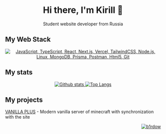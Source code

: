 <h1 align="center">Hi there, I'm Kirill 👋</h1>
<p align="center">Student website developer from Russia</h3>

## My Web Stack
<p align="center">
  <a href="#">
    <img src="https://skillicons.dev/icons?i=js,ts,react,nextjs,vercel,tailwindcss,nodejs,linux,mongodb,prisma,postman,html,git" alt="JavaScript, TypeScript, React, Next.js, Vercel, TailwindCSS, Node.js, Linux, MongoDB, Prisma, Postman, Html5, Git">
  </a>
</p>

## My stats
<p align="center">
  <a href="#">
    <img src="https://github-readme-stats.vercel.app/api?username=B1RDOW&show_icons=true&hide_rank=true&custom_title=Stats&count_private=true&hide=stars,issues" alt="Github stats" />
    <img src="https://github-readme-stats.vercel.app/api/top-langs/?username=B1RDOW&layout=compact&count_private=true" alt="Top Langs">
  </a>
</p>

## My projects

[VANILLA PLUS](https://vanilla-plus.ru) - Modern vanilla server of minecraft with synchronization with the site

<p align="end">
  <a href="#">
    <img src="https://komarev.com/ghpvc/?username=b1rdow&label=Profile%20views&color=6112d9&style=flat" alt="b1rdow" />
  </a>
</p>
